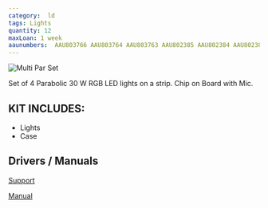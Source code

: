 ```yaml
---
category:  ld
tags: Lights
quantity: 12
maxLoan: 1 week
aaunumbers:  AAU803766 AAU803764 AAU803763 AAU802385 AAU802384 AAU802383 AAU802382 AAUX25043 AAUX25044 AAUX25045 AAU803767 AAU803765
---
```

![Multi Par Set](https://cdn-shop.adamhall.com/THUMBNAIL1/media/MARKEN/CAMEO/CLMPARCOB1/CLMPARCOB1_1.jpg)

Set of 4 Parabolic 30 W RGB LED lights on a strip. Chip on Board with Mic.
## KIT INCLUDES:
-  Lights 
-  Case

## Drivers / Manuals
[Support](https://www.adamhall.com/shop/tn-en/archiv/2209/multi-par-cob-1)

[Manual](https://symetry.de/downloads/CLMPARCOB1_Cameo_Bedienungsanleitung_EN_DE_FR_ES_PL_IT.pdf)




